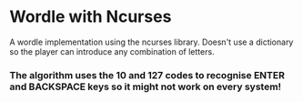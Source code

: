 # Wordle with Ncurses

A wordle implementation using the ncurses library.
Doesn't use a dictionary so the player can introduce any combination of letters.

### **The algorithm uses the 10 and 127 codes to recognise ENTER and BACKSPACE keys so it might not work on every system!**
